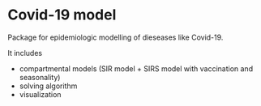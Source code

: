 # Covid-19 model

Package for epidemiologic modelling of dieseases like Covid-19.

It includes

- compartmental models (SIR model + SIRS model with vaccination and seasonality)
- solving algorithm
- visualization
